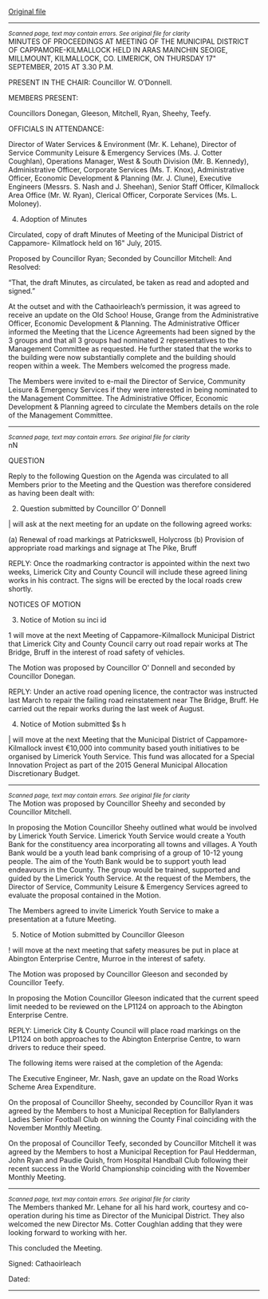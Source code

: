 [Original file](https://www.limerick.ie/sites/default/files/media/documents/2017-06/Minutes%20-%20Municipal%20District%20of%20Cappamore-Kilmallock%20-%2017th%20September%202015.pdf)

---
*<small>Scanned page, text may contain errors. See original file for clarity</small>*  
MINUTES OF PROCEEDINGS AT MEETING OF THE MUNICIPAL
DISTRICT OF CAPPAMORE-KILMALLOCK HELD IN ARAS MAINCHIN
SEOIGE, MILLMOUNT, KILMALLOCK, CO. LIMERICK, ON THURSDAY
17" SEPTEMBER, 2015 AT 3.30 P.M.

PRESENT IN THE CHAIR: Councillor W. O’Donnell.

MEMBERS PRESENT:

Councillors Donegan, Gleeson, Mitchell, Ryan, Sheehy, Teefy.

OFFICIALS IN ATTENDANCE:

Director of Water Services & Environment (Mr. K. Lehane), Director of Service
Community Leisure & Emergency Services (Ms. J. Cotter Coughlan), Operations
Manager, West & South Division (Mr. B. Kennedy), Administrative Officer, Corporate
Services (Ms. T. Knox), Administrative Officer, Economic Development & Planning
(Mr. J. Clune), Executive Engineers (Messrs. S. Nash and J. Sheehan), Senior Staff
Officer, Kilmallock Area Office (Mr. W. Ryan), Clerical Officer, Corporate Services
(Ms. L. Moloney).

4. Adoption of Minutes

Circulated, copy of draft Minutes of Meeting of the Municipal District of Cappamore-
Kilmatlock held on 16" July, 2015.

Proposed by Councillor Ryan;
Seconded by Councillor Mitchell:
And Resolved:

“That, the draft Minutes, as circulated, be taken as read and adopted and signed.”

At the outset and with the Cathaoirleach’s permission, it was agreed to receive an
update on the Old Schoo! House, Grange from the Administrative Officer, Economic
Development & Planning. The Administrative Officer informed the Meeting that the
Licence Agreements had been signed by the 3 groups and that all 3 groups had
nominated 2 representatives to the Management Committee as requested. He
further stated that the works to the building were now substantially complete and the
building should reopen within a week. The Members welcomed the progress made.

The Members were invited to e-mail the Director of Service, Community Leisure &
Emergency Services if they were interested in being nominated to the Management
Committee. The Administrative Officer, Economic Development & Planning agreed
to circulate the Members details on the role of the Management Committee.


---
*<small>Scanned page, text may contain errors. See original file for clarity</small>*  
nN

QUESTION

Reply to the following Question on the Agenda was circulated to all Members prior to
the Meeting and the Question was therefore considered as having been dealt with:

2. Question submitted by Councillor O’ Donnell

| will ask at the next meeting for an update on the following agreed works:

(a) Renewal of road markings at Patrickswell, Holycross
(b) Provision of appropriate road markings and signage at The Pike, Bruff

REPLY: Once the roadmarking contractor is appointed within the next two
weeks, Limerick City and County Council will include these agreed
lining works in his contract. The signs will be erected by the local roads
crew shortly.

NOTICES OF MOTION

3. Notice of Motion su inci id

1 will move at the next Meeting of Cappamore-Kilmallock Municipal District that
Limerick City and County Council carry out road repair works at The Bridge,
Bruff in the interest of road safety of vehicles.

The Motion was proposed by Councillor O' Donnell and seconded by Councillor
Donegan.

REPLY: Under an active road opening licence, the contractor was instructed
last March to repair the failing road reinstatement near The Bridge,
Bruff. He carried out the repair works during the last week of August.

4. Notice of Motion submitted $s h

| will move at the next Meeting that the Municipal District of Cappamore-
Kilmallock invest €10,000 into community based youth initiatives to be
organised by Limerick Youth Service. This fund was allocated for a Special
Innovation Project as part of the 2015 General Municipal Allocation
Discretionary Budget.


---
*<small>Scanned page, text may contain errors. See original file for clarity</small>*  
The Motion was proposed by Councillor Sheehy and seconded by Councillor
Mitchell.

In proposing the Motion Councillor Sheehy outlined what would be involved by
Limerick Youth Service. Limerick Youth Service would create a Youth Bank for the
constituency area incorporating all towns and villages. A Youth Bank would be a
youth lead bank comprising of a group of 10-12 young people. The aim of the Youth
Bank would be to support youth lead endeavours in the County. The group would be
trained, supported and guided by the Limerick Youth Service. At the request of the
Members, the Director of Service, Community Leisure & Emergency Services agreed
to evaluate the proposal contained in the Motion.

The Members agreed to invite Limerick Youth Service to make a presentation at a
future Meeting.

5. Notice of Motion submitted by Councillor Gleeson

! will move at the next meeting that safety measures be put in place at
Abington Enterprise Centre, Murroe in the interest of safety.

The Motion was proposed by Councillor Gleeson and seconded by Councillor Teefy.

In proposing the Motion Councillor Gleeson indicated that the current speed limit
needed to be reviewed on the LP1124 on approach to the Abington Enterprise
Centre.

REPLY: Limerick City & County Council will place road markings on the LP1124
on both approaches to the Abington Enterprise Centre, to warn drivers
to reduce their speed.

The following items were raised at the completion of the Agenda:

The Executive Engineer, Mr. Nash, gave an update on the Road Works Scheme
Area Expenditure.

On the proposal of Councillor Sheehy, seconded by Councillor Ryan it was agreed
by the Members to host a Municipal Reception for Ballylanders Ladies Senior
Football Club on winning the County Final coinciding with the November Monthly
Meeting.

On the proposal of Councillor Teefy, seconded by Councillor Mitchell it was agreed
by the Members to host a Municipal Reception for Paul Hedderman, John Ryan and
Paudie Quish, from Hospital Handball Club following their recent success in the
World Championship coinciding with the November Monthly Meeting.


---
*<small>Scanned page, text may contain errors. See original file for clarity</small>*  
The Members thanked Mr. Lehane for all his hard work, courtesy and co-operation
during his time as Director of the Municipal District. They also welcomed the new
Director Ms. Cotter Coughlan adding that they were looking forward to working with
her.

This concluded the Meeting.

Signed:
Cathaoirleach

Dated:


---
